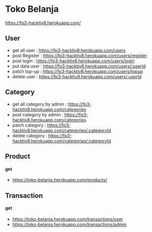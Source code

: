 # Toko Belanja
https://fp3-hacktiv8.herokuapp.com/

## User
- get all user  : https://fp3-hacktiv8.herokuapp.com/users
- post Register : https://fp3-hacktiv8.herokuapp.com/users/register
- post login    : https://fp3-hacktiv8.herokuapp.com/users/login
- put data user : https://fp3-hacktiv8.herokuapp.com/users/:userId
- patch top-up  : https://fp3-hacktiv8.herokuapp.com/users/topup
- delete user   : https://fp3-hacktiv8.herokuapp.com/users/:userId

## Category
- get all category by admin : https://fp3-hacktiv8.herokuapp.com/categories
- post category by admin    : https://fp3-hacktiv8.herokuapp.com/categories
- patch category            : https://fp3-hacktiv8.herokuapp.com/categories/:categoryId
- delete category           : https://fp3-hacktiv8.herokuapp.com/categories/:categoryId

## Product
#### get
 - https://toko-belanja.herokuapp.com/products/
## Transaction
#### get
 - https://toko-belanja.herokuapp.com/transactions/user
 - https://toko-belanja.herokuapp.com/transactions/admin
 